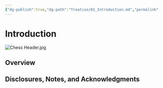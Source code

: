 ```yaml
---
{"dg-publish":true,"dg-path":"Treatise/01_Introduction.md","permalink":"/treatise/01-introduction/","title":"Introduction"}
---
```


# Introduction

![Chess Header.jpg](/img/user/Images/Chess%20Header.jpg)


## Overview


## Disclosures, Notes, and Acknowledgments